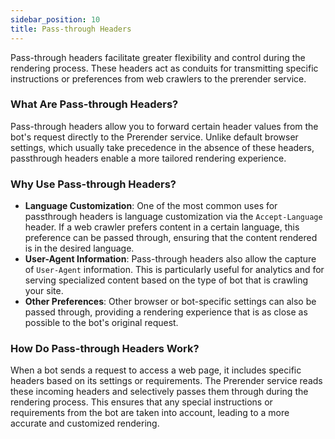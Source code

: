 ```yaml
---
sidebar_position: 10
title: Pass-through Headers
---
```


Pass-through headers facilitate greater flexibility and control during the rendering process. These headers act as conduits for transmitting specific instructions or preferences from web crawlers to the prerender service.

### What Are Pass-through Headers?

Pass-through headers allow you to forward certain header values from the bot's request directly to the Prerender service. Unlike default browser settings, which usually take precedence in the absence of these headers, passthrough headers enable a more tailored rendering experience.

### Why Use Pass-through Headers?

- **Language Customization**: One of the most common uses for passthrough headers is language customization via the `Accept-Language` header. If a web crawler prefers content in a certain language, this preference can be passed through, ensuring that the content rendered is in the desired language.
- **User-Agent Information**: Pass-through headers also allow the capture of `User-Agent` information. This is particularly useful for analytics and for serving specialized content based on the type of bot that is crawling your site.
- **Other Preferences**: Other browser or bot-specific settings can also be passed through, providing a rendering experience that is as close as possible to the bot's original request.

### How Do Pass-through Headers Work?

When a bot sends a request to access a web page, it includes specific headers based on its settings or requirements. The Prerender service reads these incoming headers and selectively passes them through during the rendering process. This ensures that any special instructions or requirements from the bot are taken into account, leading to a more accurate and customized rendering.
